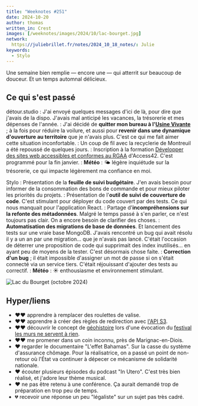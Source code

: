 ```yaml
---
title: "Weeknotes #251"
date: 2024-10-20
author: thomas
written_in: Crest
images: [/weeknotes/images/2024/10/lac-bourget.jpg]
network:
  https://juliebrillet.fr/notes/2024_10_18_notes/: Julie
keywords:
  - Stylo
---
```


Une semaine bien remplie — encore une — qui atterrit sur beaucoup de douceur.
Et un temps automnal délicieux.

<!--more-->

## Ce qui s'est passé

détour.studio
: J'ai envoyé quelques messages d'ici de là, pour dire que j'avais de la dispo. J'avais mal anticipé les vacances, la trésorerie et mes dépenses de l'année.
: J'ai décidé de **quitter mon bureau à l'[Usine Vivante](https://www.usinevivante.org/)** ; à la fois pour réduire la voilure, et aussi pour **revenir dans une dynamique d'ouverture au territoire** que je n'avais plus. C'est ce qui me fait aimer cette situation inconfortable.
: Un coup de fil avec la recyclerie de Montreuil a été repoussé de quelques jours.
: Inscription à la formation [Développer des sites web accessibles et conformes au RGAA](https://a42.fr/dev) d'Access42. C'est programmé pour la fin janvier.
: **Météo** : <span role="presentation">🌤️</span> légère inquiétude sur la trésorerie, ce qui impacte légèrement ma confiance en moi.

Stylo
: Présentation de la **feuille de suivi budgétaire**. J'en avais besoin pour informer de la consommation des bons de commande et pour mieux piloter les priorités du projets.
: Présentation de l'**outil de suivi de couverture de code**. C'est stimulant pour déployer du code couvert par des tests. Ce qui nous manquait pour l'application React.
: Partage d'**incompréhensions sur la refonte des métadonnées**. Malgré le temps passé à s'en parler, ce n'est toujours pas clair. On a encore besoin de clarifier des choses.
: **Automatisation des migrations de base de données**. Et lancement des tests sur une vraie base MongoDB. J'avais rencontré un bug qui avait résolu il y a un an par une migration… que je n'avais pas lancé. C'était l'occasion de déterrer une proposition de code qui supprimait des index inutilisés… en ayant peu de moyens de la tester. C'est désormais chose faite.
: **Correction d'un bug** ; il était impossible d'assigner un mot de passe si on s'était connecté via un service tiers. C'était réjouissant d'ajouter des tests au correctif.
: **Météo** : <span role="presentation">☀️</span> enthousiasme et environnement stimulant.

![](/weeknotes/images/2024/10/lac-bourget.jpg "Lac du Bourget (octobre 2024)")

## Hyper/liens

- <span aria-label="J'ai beaucoup aimé">❤️❤️</span> apprendre à remplacer des roulettes de valise.
- <span aria-label="J'ai beaucoup aimé">❤️❤️</span> apprendre à créer des règles de redirection avec [l'API S3](https://awscli.amazonaws.com/v2/documentation/api/latest/reference/s3api/index.html).
- <span aria-label="J'ai beaucoup aimé">❤️❤️</span> découvrir le concept de [géohistoire](https://fr.wikipedia.org/wiki/G%C3%A9ohistoire) lors d'une évocation du [festival les murs ne servent à rien](https://www.passerellesasso.fr/festival-migrations-les-murs-ne-servent-a-rien/).
- <span aria-label="J'ai beaucoup aimé">❤️❤️</span> me promener dans un coin inconnu, près de Marignac-en-Diois.
- <span aria-label="J'ai aimé">❤️</span> regarder le documentaire "L'effet Bahamas". Sur la casse du système d'assurance chômage. Pour la réalisatrice, on a passé un point de non-retour où l'État va continuer à dépecer ce mécanisme de solidarité nationale.
- <span aria-label="J'ai aimé">❤️</span> écouter plusieurs épisodes du podcast "In Utero". C'est très bien réalisé, et j'adore leur thème musical.
- <span aria-label="J'ai aimé">❤️</span> ne pas être retenu à une conférence. Ça aurait demandé trop de préparation en trop peu de temps.
- <span aria-label="J'ai eu de la peine avec">💔</span> recevoir une réponse un peu "légaliste" sur un sujet pas très cadré.
